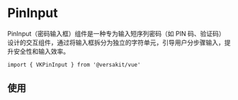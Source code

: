 # PinInput

PinInput（密码输入框）组件是一种专为输入短序列密码（如 PIN 码、验证码）设计的交互组件，通过将输入框拆分为独立的字符单元，引导用户分步骤输入，提升安全性和输入效率。

```tsx
import { VKPinInput } from '@versakit/vue'
```

## 使用

<demo vue="./example/index.vue" />
